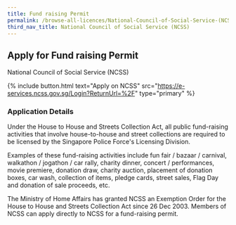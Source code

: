 ```yaml
---
title: Fund raising Permit
permalink: /browse-all-licences/National-Council-of-Social-Service-(NCSS)/Fund-raising-Permit
third_nav_title: National Council of Social Service (NCSS)
---
```


## Apply for Fund raising Permit

National Council of Social Service (NCSS)

{% include button.html text="Apply on NCSS" src="https://e-services.ncss.gov.sg/Login?ReturnUrl=%2F" type="primary" %}

<H3>Application Details</H3>

<p>Under the House to House and Streets Collection Act, all public fund-raising activities that involve house-to-house and street collections are required to be licensed by the Singapore Police Force's Licensing Division.</p>
 <p>Examples of these fund-raising activities include fun fair / bazaar / carnival, walkathon / jogathon / car rally, charity dinner, concert / performances, movie premiere, donation draw, charity auction, placement of donation boxes, car wash, collection of items, pledge cards, street sales, Flag Day and donation of sale proceeds, etc.</p>
 <p>The Ministry of Home Affairs has granted NCSS an Exemption Order for the House to House and Streets Collection Act since 26 Dec 2003. Members of NCSS can apply directly to NCSS for a fund-raising permit.</p>

